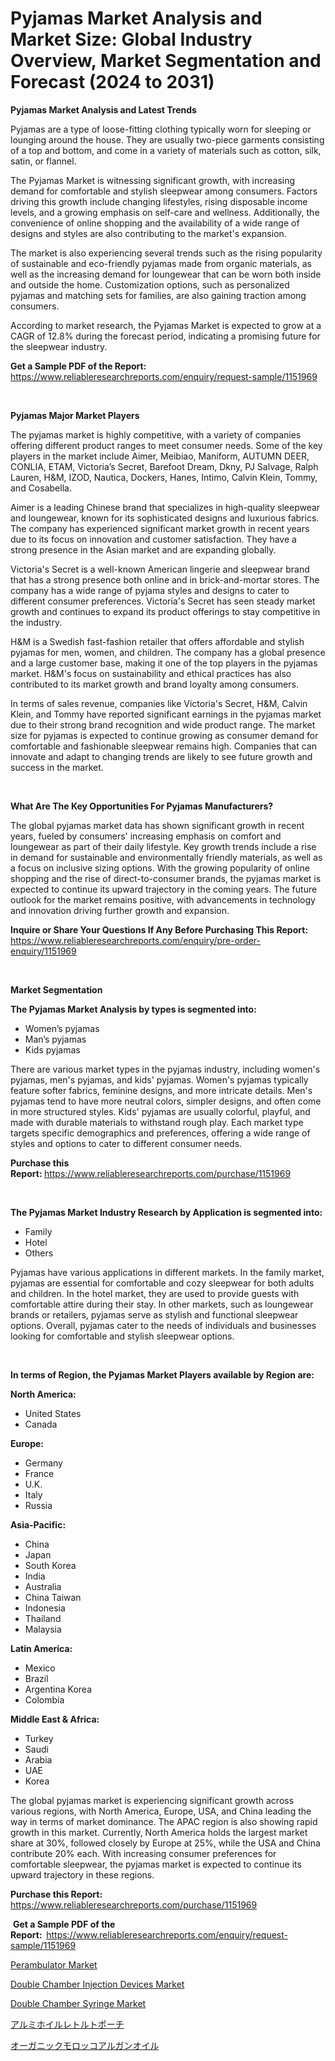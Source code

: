 <p><h1>Pyjamas Market Analysis and Market Size: Global Industry Overview, Market Segmentation and Forecast (2024 to 2031)</h1></p><p><strong>Pyjamas Market Analysis and Latest Trends</strong></p>
<p><p>Pyjamas are a type of loose-fitting clothing typically worn for sleeping or lounging around the house. They are usually two-piece garments consisting of a top and bottom, and come in a variety of materials such as cotton, silk, satin, or flannel. </p><p>The Pyjamas Market is witnessing significant growth, with increasing demand for comfortable and stylish sleepwear among consumers. Factors driving this growth include changing lifestyles, rising disposable income levels, and a growing emphasis on self-care and wellness. Additionally, the convenience of online shopping and the availability of a wide range of designs and styles are also contributing to the market's expansion.</p><p>The market is also experiencing several trends such as the rising popularity of sustainable and eco-friendly pyjamas made from organic materials, as well as the increasing demand for loungewear that can be worn both inside and outside the home. Customization options, such as personalized pyjamas and matching sets for families, are also gaining traction among consumers.</p><p>According to market research, the Pyjamas Market is expected to grow at a CAGR of 12.8% during the forecast period, indicating a promising future for the sleepwear industry.</p></p>
<p><strong>Get a Sample PDF of the Report:&nbsp;</strong> <a href="https://www.reliableresearchreports.com/enquiry/request-sample/1151969">https://www.reliableresearchreports.com/enquiry/request-sample/1151969</a></p>
<p>&nbsp;</p>
<p><strong>Pyjamas Major Market Players</strong></p>
<p><p>The pyjamas market is highly competitive, with a variety of companies offering different product ranges to meet consumer needs. Some of the key players in the market include Aimer, Meibiao, Maniform, AUTUMN DEER, CONLIA, ETAM, Victoria’s Secret, Barefoot Dream, Dkny, PJ Salvage, Ralph Lauren, H&M, IZOD, Nautica, Dockers, Hanes, Intimo, Calvin Klein, Tommy, and Cosabella.</p><p>Aimer is a leading Chinese brand that specializes in high-quality sleepwear and loungewear, known for its sophisticated designs and luxurious fabrics. The company has experienced significant market growth in recent years due to its focus on innovation and customer satisfaction. They have a strong presence in the Asian market and are expanding globally.</p><p>Victoria's Secret is a well-known American lingerie and sleepwear brand that has a strong presence both online and in brick-and-mortar stores. The company has a wide range of pyjama styles and designs to cater to different consumer preferences. Victoria's Secret has seen steady market growth and continues to expand its product offerings to stay competitive in the industry.</p><p>H&M is a Swedish fast-fashion retailer that offers affordable and stylish pyjamas for men, women, and children. The company has a global presence and a large customer base, making it one of the top players in the pyjamas market. H&M's focus on sustainability and ethical practices has also contributed to its market growth and brand loyalty among consumers.</p><p>In terms of sales revenue, companies like Victoria's Secret, H&M, Calvin Klein, and Tommy have reported significant earnings in the pyjamas market due to their strong brand recognition and wide product range. The market size for pyjamas is expected to continue growing as consumer demand for comfortable and fashionable sleepwear remains high. Companies that can innovate and adapt to changing trends are likely to see future growth and success in the market.</p></p>
<p>&nbsp;</p>
<p><strong>What Are The Key Opportunities For Pyjamas Manufacturers?</strong></p>
<p><p>The global pyjamas market data has shown significant growth in recent years, fueled by consumers' increasing emphasis on comfort and loungewear as part of their daily lifestyle. Key growth trends include a rise in demand for sustainable and environmentally friendly materials, as well as a focus on inclusive sizing options. With the growing popularity of online shopping and the rise of direct-to-consumer brands, the pyjamas market is expected to continue its upward trajectory in the coming years. The future outlook for the market remains positive, with advancements in technology and innovation driving further growth and expansion.</p></p>
<p><strong>Inquire or Share Your Questions If Any Before Purchasing This Report:</strong> <a href="https://www.reliableresearchreports.com/enquiry/pre-order-enquiry/1151969">https://www.reliableresearchreports.com/enquiry/pre-order-enquiry/1151969</a></p>
<p>&nbsp;</p>
<p><strong>Market Segmentation</strong></p>
<p><strong>The Pyjamas Market Analysis by types is segmented into:</strong></p>
<p><ul><li>Women’s pyjamas</li><li>Man’s pyjamas</li><li>Kids pyjamas</li></ul></p>
<p><p>There are various market types in the pyjamas industry, including women's pyjamas, men's pyjamas, and kids' pyjamas. Women's pyjamas typically feature softer fabrics, feminine designs, and more intricate details. Men's pyjamas tend to have more neutral colors, simpler designs, and often come in more structured styles. Kids' pyjamas are usually colorful, playful, and made with durable materials to withstand rough play. Each market type targets specific demographics and preferences, offering a wide range of styles and options to cater to different consumer needs.</p></p>
<p><strong>Purchase this Report:&nbsp;</strong><a href="https://www.reliableresearchreports.com/purchase/1151969">https://www.reliableresearchreports.com/purchase/1151969</a></p>
<p>&nbsp;</p>
<p><strong>The Pyjamas Market Industry Research by Application is segmented into:</strong></p>
<p><ul><li>Family</li><li>Hotel</li><li>Others</li></ul></p>
<p><p>Pyjamas have various applications in different markets. In the family market, pyjamas are essential for comfortable and cozy sleepwear for both adults and children. In the hotel market, they are used to provide guests with comfortable attire during their stay. In other markets, such as loungewear brands or retailers, pyjamas serve as stylish and functional sleepwear options. Overall, pyjamas cater to the needs of individuals and businesses looking for comfortable and stylish sleepwear options.</p></p>
<p>&nbsp;</p>
<p><strong>In terms of Region, the Pyjamas Market Players available by Region are:</strong></p>
<p>
    <p> <strong> North America: </strong>
        <ul>
            <li>United States</li>
            <li>Canada</li>
        </ul>
        </p> 
    <p> <strong> Europe: </strong>
        <ul>
            <li>Germany</li>
            <li>France</li>
            <li>U.K.</li>
            <li>Italy</li>
            <li>Russia</li>
        </ul>
        </p> 
    <p> <strong> Asia-Pacific: </strong>
        <ul>
            <li>China</li>
            <li>Japan</li>
            <li>South Korea</li>
            <li>India</li>
            <li>Australia</li>
            <li>China Taiwan</li>
            <li>Indonesia</li>
            <li>Thailand</li>
            <li>Malaysia</li>
        </ul>
        </p> 
    <p> <strong> Latin America: </strong>
        <ul>
            <li>Mexico</li>
            <li>Brazil</li>
            <li>Argentina Korea</li>
            <li>Colombia</li>
        </ul>
        </p> 
    <p> <strong> Middle East & Africa: </strong>
        <ul>
            <li>Turkey</li>
            <li>Saudi</li>
            <li>Arabia</li>
            <li>UAE</li>
            <li>Korea</li>
        </ul>
    </p>
    </p>
<p><p>The global pyjamas market is experiencing significant growth across various regions, with North America, Europe, USA, and China leading the way in terms of market dominance. The APAC region is also showing rapid growth in this market. Currently, North America holds the largest market share at 30%, followed closely by Europe at 25%, while the USA and China contribute 20% each. With increasing consumer preferences for comfortable sleepwear, the pyjamas market is expected to continue its upward trajectory in these regions.</p></p>
<p><strong>Purchase this Report: </strong><a href="https://www.reliableresearchreports.com/purchase/1151969">https://www.reliableresearchreports.com/purchase/1151969</a></p>
<p>&nbsp;<strong>Get a Sample PDF of the Report:&nbsp;&nbsp;</strong><a href="https://www.reliableresearchreports.com/enquiry/request-sample/1151969">https://www.reliableresearchreports.com/enquiry/request-sample/1151969</a></p>
<p><strong></strong></p>
<p><p><a href="https://github.com/mbisetmhermsr/Market-Research-Report-List-1/blob/main/perambulator-market.md">Perambulator Market</a></p><p><a href="https://issuu.com/reportprime-2/docs/double-chamber-injection-devices-market-size-2030.">Double Chamber Injection Devices Market</a></p><p><a href="https://issuu.com/reportprime-2/docs/double-chamber-syringe-market-size-2030.pptx">Double Chamber Syringe Market</a></p><p><a href="https://github.com/vtbvgl20191192/Market-Research-Report-List-1/blob/main/21611354537.md">アルミホイルレトルトポーチ</a></p><p><a href="https://github.com/avwofrml53535/Market-Research-Report-List-1/blob/main/23965784536.md">オーガニックモロッコアルガンオイル</a></p></p>